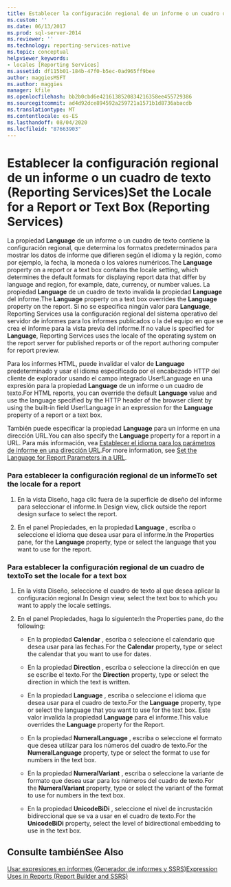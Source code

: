 ```yaml
---
title: Establecer la configuración regional de un informe o un cuadro de texto (Reporting Services) | Microsoft Docs
ms.custom: ''
ms.date: 06/13/2017
ms.prod: sql-server-2014
ms.reviewer: ''
ms.technology: reporting-services-native
ms.topic: conceptual
helpviewer_keywords:
- locales [Reporting Services]
ms.assetid: df115b01-184b-47f0-b5ec-0ad965ff9bee
author: maggiesMSFT
ms.author: maggies
manager: kfile
ms.openlocfilehash: bb2b0cbd6e4216138520834216358ee455729386
ms.sourcegitcommit: ad4d92dce894592a259721a1571b1d8736abacdb
ms.translationtype: MT
ms.contentlocale: es-ES
ms.lasthandoff: 08/04/2020
ms.locfileid: "87663903"
---
```

# <a name="set-the-locale-for-a-report-or-text-box-reporting-services"></a><span data-ttu-id="d8213-102">Establecer la configuración regional de un informe o un cuadro de texto (Reporting Services)</span><span class="sxs-lookup"><span data-stu-id="d8213-102">Set the Locale for a Report or Text Box (Reporting Services)</span></span>
  <span data-ttu-id="d8213-103">La propiedad **Language** de un informe o un cuadro de texto contiene la configuración regional, que determina los formatos predeterminados para mostrar los datos de informe que difieren según el idioma y la región, como por ejemplo, la fecha, la moneda o los valores numéricos.</span><span class="sxs-lookup"><span data-stu-id="d8213-103">The **Language** property on a report or a text box contains the locale setting, which determines the default formats for displaying report data that differ by language and region, for example, date, currency, or number values.</span></span> <span data-ttu-id="d8213-104">La propiedad **Language** de un cuadro de texto invalida la propiedad **Language** del informe.</span><span class="sxs-lookup"><span data-stu-id="d8213-104">The **Language** property on a text box overrides the **Language** property on the report.</span></span> <span data-ttu-id="d8213-105">Si no se especifica ningún valor para **Language**, Reporting Services usa la configuración regional del sistema operativo del servidor de informes para los informes publicados o la del equipo en que se crea el informe para la vista previa del informe.</span><span class="sxs-lookup"><span data-stu-id="d8213-105">If no value is specified for **Language**, Reporting Services uses the locale of the operating system on the report server for published reports or of the report authoring computer for report preview.</span></span>  
  
 <span data-ttu-id="d8213-106">Para los informes HTML, puede invalidar el valor de **Language** predeterminado y usar el idioma especificado por el encabezado HTTP del cliente de explorador usando el campo integrado User!Language en una expresión para la propiedad **Language** de un informe o un cuadro de texto.</span><span class="sxs-lookup"><span data-stu-id="d8213-106">For HTML reports, you can override the default **Language** value and use the language specified by the HTTP header of the browser client by using the built-in field User!Language in an expression for the **Language** property of a report or a text box.</span></span>  
  
 <span data-ttu-id="d8213-107">También puede especificar la propiedad **Language** para un informe en una dirección URL.</span><span class="sxs-lookup"><span data-stu-id="d8213-107">You can also specify the **Language** property for a report in a URL.</span></span> <span data-ttu-id="d8213-108">Para más información, vea [Establecer el idioma para los parámetros de informe en una dirección URL](../set-the-language-for-report-parameters-in-a-url.md).</span><span class="sxs-lookup"><span data-stu-id="d8213-108">For more information, see [Set the Language for Report Parameters in a URL](../set-the-language-for-report-parameters-in-a-url.md).</span></span>  
  
### <a name="to-set-the-locale-for-a-report"></a><span data-ttu-id="d8213-109">Para establecer la configuración regional de un informe</span><span class="sxs-lookup"><span data-stu-id="d8213-109">To set the locale for a report</span></span>  
  
1.  <span data-ttu-id="d8213-110">En la vista Diseño, haga clic fuera de la superficie de diseño del informe para seleccionar el informe.</span><span class="sxs-lookup"><span data-stu-id="d8213-110">In Design view, click outside the report design surface to select the report.</span></span>  
  
2.  <span data-ttu-id="d8213-111">En el panel Propiedades, en la propiedad **Language** , escriba o seleccione el idioma que desea usar para el informe.</span><span class="sxs-lookup"><span data-stu-id="d8213-111">In the Properties pane, for the **Language** property, type or select the language that you want to use for the report.</span></span>  
  
### <a name="to-set-the-locale-for-a-text-box"></a><span data-ttu-id="d8213-112">Para establecer la configuración regional de un cuadro de texto</span><span class="sxs-lookup"><span data-stu-id="d8213-112">To set the locale for a text box</span></span>  
  
1.  <span data-ttu-id="d8213-113">En la vista Diseño, seleccione el cuadro de texto al que desea aplicar la configuración regional.</span><span class="sxs-lookup"><span data-stu-id="d8213-113">In Design view, select the text box to which you want to apply the locale settings.</span></span>  
  
2.  <span data-ttu-id="d8213-114">En el panel Propiedades, haga lo siguiente:</span><span class="sxs-lookup"><span data-stu-id="d8213-114">In the Properties pane, do the following:</span></span>  
  
    -   <span data-ttu-id="d8213-115">En la propiedad **Calendar** , escriba o seleccione el calendario que desea usar para las fechas.</span><span class="sxs-lookup"><span data-stu-id="d8213-115">For the **Calendar** property, type or select the calendar that you want to use for dates.</span></span>  
  
    -   <span data-ttu-id="d8213-116">En la propiedad **Direction** , escriba o seleccione la dirección en que se escribe el texto.</span><span class="sxs-lookup"><span data-stu-id="d8213-116">For the **Direction** property, type or select the direction in which the text is written.</span></span>  
  
    -   <span data-ttu-id="d8213-117">En la propiedad **Language** , escriba o seleccione el idioma que desea usar para el cuadro de texto.</span><span class="sxs-lookup"><span data-stu-id="d8213-117">For the **Language** property, type or select the language that you want to use for the text box.</span></span> <span data-ttu-id="d8213-118">Este valor invalida la propiedad **Language** para el informe.</span><span class="sxs-lookup"><span data-stu-id="d8213-118">This value overrides the **Language** property for the Report.</span></span>  
  
    -   <span data-ttu-id="d8213-119">En la propiedad **NumeralLanguage** , escriba o seleccione el formato que desea utilizar para los números del cuadro de texto.</span><span class="sxs-lookup"><span data-stu-id="d8213-119">For the **NumeralLanguage** property, type or select the format to use for numbers in the text box.</span></span>  
  
    -   <span data-ttu-id="d8213-120">En la propiedad **NumeralVariant** , escriba o seleccione la variante de formato que desea usar para los números del cuadro de texto.</span><span class="sxs-lookup"><span data-stu-id="d8213-120">For the **NumeralVariant** property, type or select the variant of the format to use for numbers in the text box.</span></span>  
  
    -   <span data-ttu-id="d8213-121">En la propiedad **UnicodeBiDi** , seleccione el nivel de incrustación bidireccional que se va a usar en el cuadro de texto.</span><span class="sxs-lookup"><span data-stu-id="d8213-121">For the **UnicodeBiDi** property, select the level of bidirectional embedding to use in the text box.</span></span>  
  
## <a name="see-also"></a><span data-ttu-id="d8213-122">Consulte también</span><span class="sxs-lookup"><span data-stu-id="d8213-122">See Also</span></span>  
 [<span data-ttu-id="d8213-123">Usar expresiones en informes &#40;Generador de informes y SSRS&#41;</span><span class="sxs-lookup"><span data-stu-id="d8213-123">Expression Uses in Reports &#40;Report Builder and SSRS&#41;</span></span>](expression-uses-in-reports-report-builder-and-ssrs.md)  
  
  
